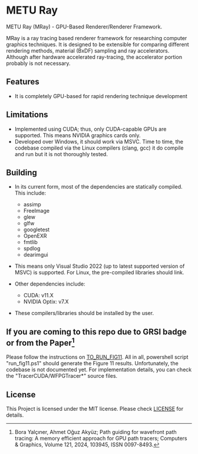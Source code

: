 # METU Ray

METU Ray (MRay) - GPU-Based Renderer/Renderer Framework.

MRay is a ray tracing based renderer framework for researching computer graphics techniques. It is designed to be extensible for comparing different rendering methods, material (BxDF) sampling and ray accelerators. Although after hardware accelerated ray-tracing, the accelerator portion probably is not necessary.

## Features

- It is completely GPU-based for rapid rendering technique development

## Limitations

- Implemented using CUDA; thus, only CUDA-capable GPUs are supported. This means NVIDIA graphics cards only.
- Developed over Windows, it should work via MSVC. Time to time, the codebase compiled via the Linux compilers (clang, gcc) it do compile and run but it is not thoroughly tested.

## Building

- In its current form, most of the dependencies are statically compiled. This include:
    - assimp
    - FreeImage
    - glew
    - glfw
    - googletest
    - OpenEXR
    - fmtlib
    - spdlog
    - dearimgui

- This means only Visual Studio 2022 (up to latest supported version of MSVC) is supported. For Linux, the pre-compiled libraries should link.

- Other dependencies include:
    - CUDA: v11.X
    - NVIDIA Optix: v7.X

- These compilers/libraries should be installed by the user.

## If you are coming to this repo due to GRSI badge or from the Paper[^1]

Please follow the instructions on [TO_RUN_FIG11](TO_RUN_FIG11). All in all, powershell script "run_fig11.ps1" should generate the Figure 11 results.
Unfortunately, the codebase is not documented yet. For implementation details, you can check the "TracerCUDA/WFPGTracer*" source files.

[^1]:Bora Yalçıner, Ahmet Oğuz Akyüz; Path guiding for wavefront path tracing: A memory efficient approach for GPU path tracers; Computers & Graphics,
Volume 121, 2024, 103945, ISSN 0097-8493.

## License

This Project is licensed under the MIT license. Please check [LICENSE](LICENSE) for details.





